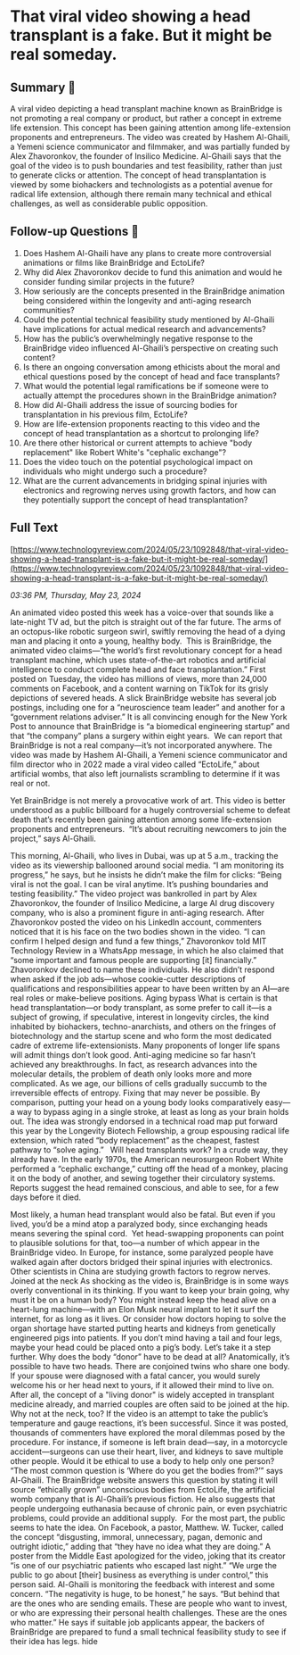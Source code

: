 # That viral video showing a head transplant is a fake. But it might be real someday.

## Summary 🤖

A viral video depicting a head transplant machine known as BrainBridge is not promoting a real company or product, but rather a concept in extreme life extension. This concept has been gaining attention among life-extension proponents and entrepreneurs. The video was created by Hashem Al-Ghaili, a Yemeni science communicator and filmmaker, and was partially funded by Alex Zhavoronkov, the founder of Insilico Medicine. Al-Ghaili says that the goal of the video is to push boundaries and test feasibility, rather than just to generate clicks or attention. The concept of head transplantation is viewed by some biohackers and technologists as a potential avenue for radical life extension, although there remain many technical and ethical challenges, as well as considerable public opposition.


## Follow-up Questions 🤖

1. Does Hashem Al-Ghaili have any plans to create more controversial animations or films like BrainBridge and EctoLife?
2. Why did Alex Zhavoronkov decide to fund this animation and would he consider funding similar projects in the future?
3. How seriously are the concepts presented in the BrainBridge animation being considered within the longevity and anti-aging research communities?
4. Could the potential technical feasibility study mentioned by Al-Ghaili have implications for actual medical research and advancements? 
5. How has the public’s overwhelmingly negative response to the BrainBridge video influenced Al-Ghaili’s perspective on creating such content?
6. Is there an ongoing conversation among ethicists about the moral and ethical questions posed by the concept of head and face transplants?
7. What would the potential legal ramifications be if someone were to actually attempt the procedures shown in the BrainBridge animation?
8. How did Al-Ghaili address the issue of sourcing bodies for transplantation in his previous film, EctoLife?
9. How are life-extension proponents reacting to this video and the concept of head transplantation as a shortcut to prolonging life? 
10. Are there other historical or current attempts to achieve "body replacement" like Robert White's "cephalic exchange"? 
11. Does the video touch on the potential psychological impact on individuals who might undergo such a procedure?
12. What are the current advancements in bridging spinal injuries with electronics and regrowing nerves using growth factors, and how can they potentially support the concept of head transplantation?

## Full Text

[https://www.technologyreview.com/2024/05/23/1092848/that-viral-video-showing-a-head-transplant-is-a-fake-but-it-might-be-real-someday/](https://www.technologyreview.com/2024/05/23/1092848/that-viral-video-showing-a-head-transplant-is-a-fake-but-it-might-be-real-someday/)

*03:36 PM, Thursday, May 23, 2024*

An animated video posted this week has a voice-over that sounds like a late-night TV ad, but the pitch is straight out of the far future. The arms of an octopus-like robotic surgeon swirl, swiftly removing the head of a dying man and placing it onto a young, healthy body.  This is BrainBridge, the animated video claims—“the world’s first revolutionary concept for a head transplant machine, which uses state-of-the-art robotics and artificial intelligence to conduct complete head and face transplantation.”  First posted on Tuesday, the video has millions of views, more than 24,000 comments on Facebook, and a content warning on TikTok for its grisly depictions of severed heads. A slick BrainBridge website has several job postings, including one for a “neuroscience team leader” and another for a “government relations adviser.” It is all convincing enough for the New York Post to announce that BrainBridge is “a biomedical engineering startup” and that “the company” plans a surgery within eight years.  We can report that BrainBridge is not a real company—it’s not incorporated anywhere. The video was made by Hashem Al-Ghaili, a Yemeni science communicator and film director who in 2022 made a viral video called “EctoLife,” about artificial wombs, that also left journalists scrambling to determine if it was real or not.

Yet BrainBridge is not merely a provocative work of art. This video is better understood as a public billboard for a hugely controversial scheme to defeat death that’s recently been gaining attention among some life-extension proponents and entrepreneurs.  “It’s about recruiting newcomers to join the project,” says Al-Ghaili.

This morning, Al-Ghaili, who lives in Dubai, was up at 5 a.m., tracking the video as its viewership ballooned around social media. “I am monitoring its progress,” he says, but he insists he didn’t make the film for clicks: “Being viral is not the goal. I can be viral anytime. It’s pushing boundaries and testing feasibility.” The video project was bankrolled in part by Alex Zhavoronkov, the founder of Insilico Medicine, a large AI drug discovery company, who is also a prominent figure in anti-aging research. After Zhavoronkov posted the video on his LinkedIn account, commenters noticed that it is his face on the two bodies shown in the video. “I can confirm I helped design and fund a few things,” Zhavoronkov told MIT Technology Review in a WhatsApp message, in which he also claimed that “some important and famous people are supporting [it] financially.” Zhavoronkov declined to name these individuals. He also didn’t respond when asked if the job ads—whose cookie-cutter descriptions of qualifications and responsibilities appear to have been written by an AI—are real roles or make-believe positions.  Aging bypass What is certain is that head transplantation—or body transplant, as some prefer to call it—is a subject of growing, if speculative, interest in longevity circles, the kind inhabited by biohackers, techno-anarchists, and others on the fringes of biotechnology and the startup scene and who form the most dedicated cadre of extreme life-extensionists. Many proponents of longer life spans will admit things don’t look good. Anti-aging medicine so far hasn’t achieved any breakthroughs. In fact, as research advances into the molecular details, the problem of death only looks more and more complicated. As we age, our billions of cells gradually succumb to the irreversible effects of entropy. Fixing that may never be possible. By comparison, putting your head on a young body looks comparatively easy—a way to bypass aging in a single stroke, at least as long as your brain holds out. The idea was strongly endorsed in a technical road map put forward this year by the Longevity Biotech Fellowship, a group espousing radical life extension, which rated “body replacement” as the cheapest, fastest pathway to “solve aging.”   Will head transplants work? In a crude way, they already have. In the early 1970s, the American neurosurgeon Robert White performed a “cephalic exchange,” cutting off the head of a monkey, placing it on the body of another, and sewing together their circulatory systems. Reports suggest the head remained conscious, and able to see, for a few days before it died.

Most likely, a human head transplant would also be fatal. But even if you lived, you’d be a mind atop a paralyzed body, since exchanging heads means severing the spinal cord.  Yet head-swapping proponents can point to plausible solutions for that, too—a number of which appear in the BrainBridge video. In Europe, for instance, some paralyzed people have walked again after doctors bridged their spinal injuries with electronics. Other scientists in China are studying growth factors to regrow nerves. Joined at the neck As shocking as the video is, BrainBridge is in some ways overly conventional in its thinking. If you want to keep your brain going, why must it be on a human body? You might instead keep the head alive on a heart-lung machine—with an Elon Musk neural implant to let it surf the internet, for as long as it lives. Or consider how doctors hoping to solve the organ shortage have started putting hearts and kidneys from genetically engineered pigs into patients. If you don’t mind having a tail and four legs, maybe your head could be placed onto a pig’s body. Let’s take it a step further. Why does the body “donor” have to be dead at all? Anatomically, it’s possible to have two heads. There are conjoined twins who share one body. If your spouse were diagnosed with a fatal cancer, you would surely welcome his or her head next to yours, if it allowed their mind to live on. After all, the concept of a "living donor" is widely accepted in transplant medicine already, and married couples are often said to be joined at the hip. Why not at the neck, too? If the video is an attempt to take the public’s temperature and gauge reactions, it’s been successful. Since it was posted, thousands of commenters have explored the moral dilemmas posed by the procedure. For instance, if someone is left brain dead—say, in a motorcycle accident—surgeons can use their heart, liver, and kidneys to save multiple other people. Would it be ethical to use a body to help only one person? “The most common question is ‘Where do you get the bodies from?’” says Al-Ghaili. The BrainBridge website answers this question by stating it will source “ethically grown” unconscious bodies from EctoLife, the artificial womb company that is Al-Ghaili’s previous fiction. He also suggests that people undergoing euthanasia because of chronic pain, or even psychiatric problems, could provide an additional supply.  For the most part, the public seems to hate the idea. On Facebook, a pastor, Matthew. W. Tucker, called the concept “disgusting, immoral, unnecessary, pagan, demonic and outright idiotic,” adding that “they have no idea what they are doing.” A poster from the Middle East apologized for the video, joking that its creator “is one of our psychiatric patients who escaped last night.” “We urge the public to go about [their] business as everything is under control,” this person said. Al-Ghaili is monitoring the feedback with interest and some concern. “The negativity is huge, to be honest,” he says. “But behind that are the ones who are sending emails. These are people who want to invest, or who are expressing their personal health challenges. These are the ones who matter.” He says if suitable job applicants appear, the backers of BrainBridge are prepared to fund a small technical feasibility study to see if their idea has legs. hide


